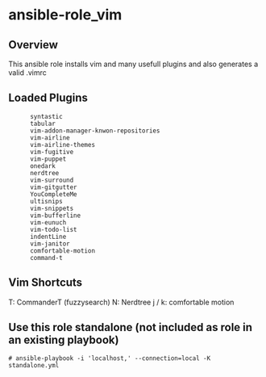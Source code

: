 ansible-role_vim
================

Overview
--------

This ansible role installs vim and many usefull plugins and also generates a valid .vimrc

## Loaded Plugins
```
      syntastic
      tabular
      vim-addon-manager-knwon-repositories
      vim-airline
      vim-airline-themes
      vim-fugitive
      vim-puppet
      onedark
      nerdtree
      vim-surround
      vim-gitgutter
      YouCompleteMe
      ultisnips
      vim-snippets
      vim-bufferline
      vim-eunuch
      vim-todo-list
      indentLine
      vim-janitor
      comfortable-motion
      command-t
```
## Vim Shortcuts

<ctrl> T: CommanderT (fuzzysearch)
<ctrl> N: Nerdtree
j / k: comfortable motion

## Use this role standalone (not included as role in an existing playbook)

```
# ansible-playbook -i 'localhost,' --connection=local -K standalone.yml
```

